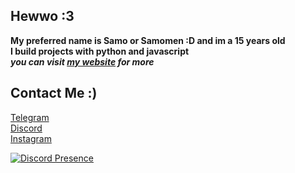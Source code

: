 ## Hewwo :3
**My preferred name is Samo or Samomen :D and im a 15 years old**<br>
**I build projects with python and javascript**<br>
***you can visit <a href="https://godsamomen.github.io">my website</a> for more***
## Contact Me :)
[Telegram](https://www.t.me/samomenx)<br>
[Discord](https://discord.gg/wR4Nwk22jg)<br>
[Instagram](https://www.instagram.com/samomenx)


[![Discord Presence](https://lanyard-profile-readme.vercel.app/api/711325368333893722)](https://discord.com/users/711325368333893722)

